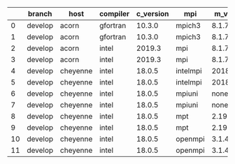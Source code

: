 |    | branch   | host     | compiler   | c_version   | mpi      | m_version   | o_g   | os    | build   |   u_pass |   u_fail |   s_pass |   s_fail |   e_pass |   e_fail |   nuopc_pass |   nuopc_fail | hash                                                                                                                           | modified            |
|----|----------|----------|------------|-------------|----------|-------------|-------|-------|---------|----------|----------|----------|----------|----------|----------|--------------|--------------|--------------------------------------------------------------------------------------------------------------------------------|---------------------|
|  0 | develop  | acorn    | gfortran   | 10.3.0      | mpich3   | 8.1.7       | O     | Linux | Pass    |    11931 |     -128 |       49 |        0 |       80 |        0 |           50 |            0 | [artifacts](https://github.com/esmf-org/esmf-test-artifacts/tree/acorn/develop/acorn/gfortran/10.3.0/O/mpich3/8.1.7)           | 02/15/2022_17:06:42 |
|  1 | develop  | acorn    | gfortran   | 10.3.0      | mpich3   | 8.1.7       | g     | Linux | Pass    |    13695 |        0 |       49 |        0 |       80 |        0 |           50 |            0 | [artifacts](https://github.com/esmf-org/esmf-test-artifacts/tree/acorn/develop/acorn/gfortran/10.3.0/g/mpich3/8.1.7)           | 02/15/2022_17:06:42 |
|  2 | develop  | acorn    | intel      | 2019.3      | mpi      | 8.1.7       | O     | Linux | Pass    |    11931 |     -128 |       49 |        0 |       80 |        0 |           50 |            0 | [artifacts](https://github.com/esmf-org/esmf-test-artifacts/tree/acorn/develop/acorn/intel/2019.3/O/mpi/8.1.7)                 | 02/15/2022_17:06:42 |
|  3 | develop  | acorn    | intel      | 2019.3      | mpi      | 8.1.7       | g     | Linux | Pass    |    11931 |     -128 |       49 |        0 |       80 |        0 |           50 |            0 | [artifacts](https://github.com/esmf-org/esmf-test-artifacts/tree/acorn/develop/acorn/intel/2019.3/g/mpi/8.1.7)                 | 02/15/2022_17:06:42 |
|  4 | develop  | cheyenne | intel      | 18.0.5      | intelmpi | 2018.4.274  | O     | Linux | Pass    |       -1 |       -1 |       -1 |       -1 |       -1 |       -1 |           -1 |           -1 | [artifacts](https://github.com/esmf-org/esmf-test-artifacts/tree/cheyenne/develop/cheyenne/intel/18.0.5/O/intelmpi/2018.4.274) | 02/15/2022_17:09:40 |
|  5 | develop  | cheyenne | intel      | 18.0.5      | intelmpi | 2018.4.274  | g     | Linux | Pass    |    13695 |        0 |       49 |        0 |       80 |        0 |           50 |            0 | [artifacts](https://github.com/esmf-org/esmf-test-artifacts/tree/cheyenne/develop/cheyenne/intel/18.0.5/g/intelmpi/2018.4.274) | 02/15/2022_17:09:40 |
|  6 | develop  | cheyenne | intel      | 18.0.5      | mpiuni   | none        | O     | Linux | Pass    |       -1 |       -1 |       -1 |       -1 |       -1 |       -1 |           -1 |           -1 | [artifacts](https://github.com/esmf-org/esmf-test-artifacts/tree/cheyenne/develop/cheyenne/intel/18.0.5/O/mpiuni/none)         | 02/15/2022_17:09:40 |
|  7 | develop  | cheyenne | intel      | 18.0.5      | mpiuni   | none        | g     | Linux | Pass    |       -1 |       -1 |       -1 |       -1 |       -1 |       -1 |           -1 |           -1 | [artifacts](https://github.com/esmf-org/esmf-test-artifacts/tree/cheyenne/develop/cheyenne/intel/18.0.5/g/mpiuni/none)         | 02/15/2022_17:09:40 |
|  8 | develop  | cheyenne | intel      | 18.0.5      | mpt      | 2.19        | O     | Linux | Pass    |       -1 |       -1 |       -1 |       -1 |       -1 |       -1 |           -1 |           -1 | [artifacts](https://github.com/esmf-org/esmf-test-artifacts/tree/cheyenne/develop/cheyenne/intel/18.0.5/O/mpt/2.19)            | 02/15/2022_17:09:40 |
|  9 | develop  | cheyenne | intel      | 18.0.5      | mpt      | 2.19        | g     | Linux | Pass    |    13695 |        0 |       49 |        0 |       80 |        0 |           50 |            0 | [artifacts](https://github.com/esmf-org/esmf-test-artifacts/tree/cheyenne/develop/cheyenne/intel/18.0.5/g/mpt/2.19)            | 02/15/2022_17:09:40 |
| 10 | develop  | cheyenne | intel      | 18.0.5      | openmpi  | 3.1.4       | O     | Linux | Pass    |       -1 |       -1 |       -1 |       -1 |       -1 |       -1 |           -1 |           -1 | [artifacts](https://github.com/esmf-org/esmf-test-artifacts/tree/cheyenne/develop/cheyenne/intel/18.0.5/O/openmpi/3.1.4)       | 02/15/2022_17:09:40 |
| 11 | develop  | cheyenne | intel      | 18.0.5      | openmpi  | 3.1.4       | g     | Linux | Pass    |    13695 |        0 |       49 |        0 |       80 |        0 |           50 |            0 | [artifacts](https://github.com/esmf-org/esmf-test-artifacts/tree/cheyenne/develop/cheyenne/intel/18.0.5/g/openmpi/3.1.4)       | 02/15/2022_17:09:40 |